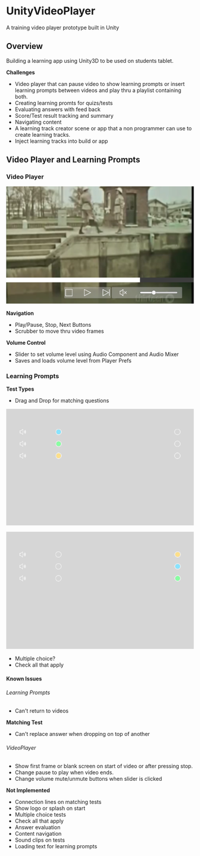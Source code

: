 # UnityVideoPlayer
A training video player prototype built in Unity

## Overview
Building a learning app using Unity3D to be used on students tablet.

**Challenges**
* Video player that can pause video to show learning prompts or insert learning prompts between videos and play thru a playlist containing both.
* Creating learning promts for quizs/tests
* Evaluating answers with feed back
* Score/Test result tracking and summary
* Navigating content
* A learning track creator scene or app that a non programmer can use to create learning tracks.
* Inject learning tracks into build or app

## Video Player and Learning Prompts

### Video Player
![Video Player](/Images/VideoPlayer.PNG)

**Navigation**
* Play/Pause, Stop, Next Buttons
* Scrubber to move thru video frames

**Volume Control**
* Slider to set volume level using Audio Component and Audio Mixer
* Saves and loads volume level from Player Prefs

### Learning Prompts

**Test Types**
* Drag and Drop for matching questions

![Video Player](/Images/MatchingTest1.PNG)

![Video Player](/Images/MatchingTest2.PNG)

* Multiple choice?
* Check all that apply

#### Known Issues
###### Learning Prompts
* Can't return to videos

**Matching Test**
* Can't replace answer when dropping on top of another

###### VideoPlayer
* Show first frame or blank screen on start of video or after pressing stop.
* Change pause to play when video ends.
* Change volume mute/unmute buttons when slider is clicked

**Not Implemented**
* Connection lines on matching tests
* Show logo or splash on start
* Multiple choice tests
* Check all that apply
* Answer evaluation
* Content navigation
* Sound clips on tests
* Loading text for learning prompts




